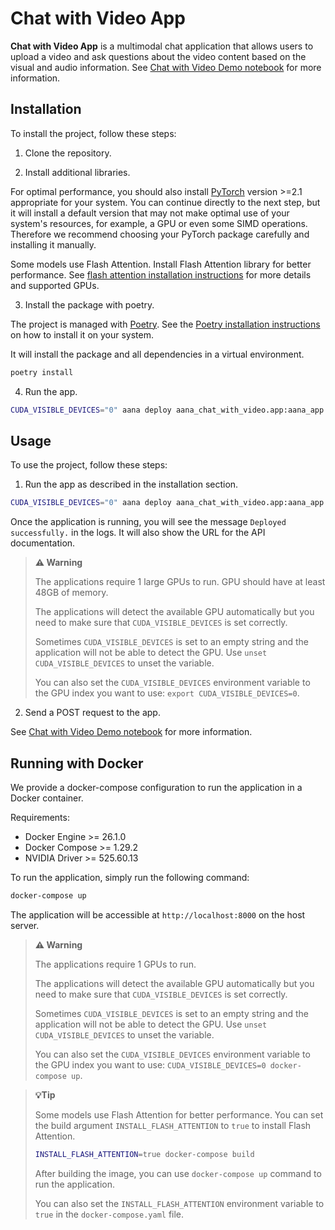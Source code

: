 # Chat with Video App

**Chat with Video App** is a multimodal chat application that allows users to upload a video and ask questions about the video content based on the visual and audio information. See [Chat with Video Demo notebook](notebooks/chat_with_video_demo.ipynb) for more information.

## Installation

To install the project, follow these steps:

1. Clone the repository.

2. Install additional libraries.

For optimal performance, you should also install [PyTorch](https://pytorch.org/get-started/locally/) version >=2.1 appropriate for your system. You can continue directly to the next step, but it will install a default version that may not make optimal use of your system's resources, for example, a GPU or even some SIMD operations. Therefore we recommend choosing your PyTorch package carefully and installing it manually.

Some models use Flash Attention. Install Flash Attention library for better performance. See [flash attention installation instructions](https://github.com/Dao-AILab/flash-attention?tab=readme-ov-file#installation-and-features) for more details and supported GPUs.

3. Install the package with poetry.

The project is managed with [Poetry](https://python-poetry.org/docs/). See the [Poetry installation instructions](https://python-poetry.org/docs/#installation) on how to install it on your system.

It will install the package and all dependencies in a virtual environment.

```bash
poetry install
```

4. Run the app.

```bash
CUDA_VISIBLE_DEVICES="0" aana deploy aana_chat_with_video.app:aana_app
```

## Usage

To use the project, follow these steps:

1. Run the app as described in the installation section.

```bash
CUDA_VISIBLE_DEVICES="0" aana deploy aana_chat_with_video.app:aana_app
```

Once the application is running, you will see the message `Deployed successfully.` in the logs. It will also show the URL for the API documentation.

> **⚠️ Warning**
>
> The applications require 1 large GPUs to run. GPU should have at least 48GB of memory.
>
> The applications will detect the available GPU automatically but you need to make sure that `CUDA_VISIBLE_DEVICES` is set correctly.
> 
> Sometimes `CUDA_VISIBLE_DEVICES` is set to an empty string and the application will not be able to detect the GPU. Use `unset CUDA_VISIBLE_DEVICES` to unset the variable.
> 
> You can also set the `CUDA_VISIBLE_DEVICES` environment variable to the GPU index you want to use: `export CUDA_VISIBLE_DEVICES=0`.

2. Send a POST request to the app.

See [Chat with Video Demo notebook](notebooks/chat_with_video_demo.ipynb) for more information.

## Running with Docker

We provide a docker-compose configuration to run the application in a Docker container.

Requirements:

- Docker Engine >= 26.1.0
- Docker Compose >= 1.29.2
- NVIDIA Driver >= 525.60.13

To run the application, simply run the following command:

```bash
docker-compose up
```

The application will be accessible at `http://localhost:8000` on the host server.


> **⚠️ Warning**
>
> The applications require 1 GPUs to run.
>
> The applications will detect the available GPU automatically but you need to make sure that `CUDA_VISIBLE_DEVICES` is set correctly.
> 
> Sometimes `CUDA_VISIBLE_DEVICES` is set to an empty string and the application will not be able to detect the GPU. Use `unset CUDA_VISIBLE_DEVICES` to unset the variable.
> 
> You can also set the `CUDA_VISIBLE_DEVICES` environment variable to the GPU index you want to use: `CUDA_VISIBLE_DEVICES=0 docker-compose up`.


> **💡Tip**
>
> Some models use Flash Attention for better performance. You can set the build argument `INSTALL_FLASH_ATTENTION` to `true` to install Flash Attention. 
>
> ```bash
> INSTALL_FLASH_ATTENTION=true docker-compose build
> ```
>
> After building the image, you can use `docker-compose up` command to run the application.
>
> You can also set the `INSTALL_FLASH_ATTENTION` environment variable to `true` in the `docker-compose.yaml` file.
